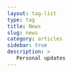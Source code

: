 ```yaml
---
layout: tag-list
type: tag
title: News
slug: news
category: articles
sidebar: true
description: >
   Personal updates
---
```

